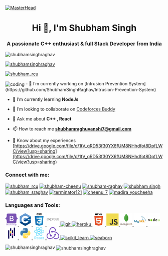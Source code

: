 [![MasterHead](https://thumbs.dreamstime.com/b/horizontal-banner-hands-typing-laptop-keyboard-various-electronic-devices-symbols-programming-software-horizontal-125917922.jpg)](https://github.com/ShubhamSinghRaghav)
<h1 align="center">Hi 👋, I'm Shubham Singh</h1>
<h3 align="center">A passionate C++ enthusiast & full Stack Developer from India</h3>

<p align="left"> <img src="https://komarev.com/ghpvc/?username=shubhamsinghraghav&label=Profile%20views&color=0e75b6&style=flat" alt="shubhamsinghraghav" /> </p>

<p align="left"> <a href="https://github.com/ryo-ma/github-profile-trophy"><img src="https://github-profile-trophy.vercel.app/?username=shubhamsinghraghav" alt="shubhamsinghraghav" /></a> </p>

<p align="left"> <a href="https://twitter.com/shubham_rcu" target="blank"><img src="https://img.shields.io/twitter/follow/shubham_rcu?logo=twitter&style=for-the-badge" alt="shubham_rcu" /></a> </p>
<img align="center" alt="coding" width="400" src="https://c.tenor.com/GfSX-u7VGM4AAAAC/coding.gif">
- 🔭 I’m currently working on [Intrusion Prevention System](https://github.com/ShubhamSinghRaghav/Intrusion-Prevention-System)

- 🌱 I’m currently learning **NodeJs**

- 👯 I’m looking to collaborate on [Codeforces Buddy](https://cpbuddy-cf.herokuapp.com/)

- 💬 Ask me about **C++ , React**

- 📫 How to reach me **shubhamraghuvanshi7@gmail.com**

- 📄 Know about my experiences [https://drive.google.com/file/d/1tV_qRD53f30YX6fUM8NHhdfot8DpfLWC/view?usp=sharing](https://drive.google.com/file/d/1tV_qRD53f30YX6fUM8NHhdfot8DpfLWC/view?usp=sharing)

<h3 align="left">Connect with me:</h3>
<p align="left">
<a href="https://twitter.com/shubham_rcu" target="blank"><img align="center" src="https://raw.githubusercontent.com/rahuldkjain/github-profile-readme-generator/master/src/images/icons/Social/twitter.svg" alt="shubham_rcu" height="30" width="40" /></a>
<a href="https://linkedin.com/in/shubham-cheenu" target="blank"><img align="center" src="https://raw.githubusercontent.com/rahuldkjain/github-profile-readme-generator/master/src/images/icons/Social/linked-in-alt.svg" alt="shubham-cheenu" height="30" width="40" /></a>
<a href="https://stackoverflow.com/users/shubham-raghav" target="blank"><img align="center" src="https://raw.githubusercontent.com/rahuldkjain/github-profile-readme-generator/master/src/images/icons/Social/stack-overflow.svg" alt="shubham-raghav" height="30" width="40" /></a>
<a href="https://fb.com/shubham singh" target="blank"><img align="center" src="https://raw.githubusercontent.com/rahuldkjain/github-profile-readme-generator/master/src/images/icons/Social/facebook.svg" alt="shubham singh" height="30" width="40" /></a>
<a href="https://instagram.com/shubham_sraghav" target="blank"><img align="center" src="https://raw.githubusercontent.com/rahuldkjain/github-profile-readme-generator/master/src/images/icons/Social/instagram.svg" alt="shubham_sraghav" height="30" width="40" /></a>
<a href="https://www.codechef.com/users/terminator121" target="blank"><img align="center" src="https://cdn.jsdelivr.net/npm/simple-icons@3.1.0/icons/codechef.svg" alt="terminator121" height="30" width="40" /></a>
<a href="https://codeforces.com/profile/cheenu_7" target="blank"><img align="center" src="https://raw.githubusercontent.com/rahuldkjain/github-profile-readme-generator/master/src/images/icons/Social/codeforces.svg" alt="cheenu_7" height="30" width="40" /></a>
<a href="https://www.leetcode.com/madira_youcheeha" target="blank"><img align="center" src="https://raw.githubusercontent.com/rahuldkjain/github-profile-readme-generator/master/src/images/icons/Social/leet-code.svg" alt="madira_youcheeha" height="30" width="40" /></a>
</p>

<h3 align="left">Languages and Tools:</h3>
<p align="left"> <a href="https://getbootstrap.com" target="_blank" rel="noreferrer"> <img src="https://raw.githubusercontent.com/devicons/devicon/master/icons/bootstrap/bootstrap-plain-wordmark.svg" alt="bootstrap" width="40" height="40"/> </a> <a href="https://www.w3schools.com/cpp/" target="_blank" rel="noreferrer"> <img src="https://raw.githubusercontent.com/devicons/devicon/master/icons/cplusplus/cplusplus-original.svg" alt="cplusplus" width="40" height="40"/> </a> <a href="https://www.w3schools.com/css/" target="_blank" rel="noreferrer"> <img src="https://raw.githubusercontent.com/devicons/devicon/master/icons/css3/css3-original-wordmark.svg" alt="css3" width="40" height="40"/> </a> <a href="https://expressjs.com" target="_blank" rel="noreferrer"> <img src="https://raw.githubusercontent.com/devicons/devicon/master/icons/express/express-original-wordmark.svg" alt="express" width="40" height="40"/> </a> <a href="https://git-scm.com/" target="_blank" rel="noreferrer"> <img src="https://www.vectorlogo.zone/logos/git-scm/git-scm-icon.svg" alt="git" width="40" height="40"/> </a> <a href="https://heroku.com" target="_blank" rel="noreferrer"> <img src="https://www.vectorlogo.zone/logos/heroku/heroku-icon.svg" alt="heroku" width="40" height="40"/> </a> <a href="https://www.w3.org/html/" target="_blank" rel="noreferrer"> <img src="https://raw.githubusercontent.com/devicons/devicon/master/icons/html5/html5-original-wordmark.svg" alt="html5" width="40" height="40"/> </a> <a href="https://developer.mozilla.org/en-US/docs/Web/JavaScript" target="_blank" rel="noreferrer"> <img src="https://raw.githubusercontent.com/devicons/devicon/master/icons/javascript/javascript-original.svg" alt="javascript" width="40" height="40"/> </a> <a href="https://www.mongodb.com/" target="_blank" rel="noreferrer"> <img src="https://raw.githubusercontent.com/devicons/devicon/master/icons/mongodb/mongodb-original-wordmark.svg" alt="mongodb" width="40" height="40"/> </a> <a href="https://www.mysql.com/" target="_blank" rel="noreferrer"> <img src="https://raw.githubusercontent.com/devicons/devicon/master/icons/mysql/mysql-original-wordmark.svg" alt="mysql" width="40" height="40"/> </a> <a href="https://nodejs.org" target="_blank" rel="noreferrer"> <img src="https://raw.githubusercontent.com/devicons/devicon/master/icons/nodejs/nodejs-original-wordmark.svg" alt="nodejs" width="40" height="40"/> </a> <a href="https://pandas.pydata.org/" target="_blank" rel="noreferrer"> <img src="https://raw.githubusercontent.com/devicons/devicon/2ae2a900d2f041da66e950e4d48052658d850630/icons/pandas/pandas-original.svg" alt="pandas" width="40" height="40"/> </a> <a href="https://www.python.org" target="_blank" rel="noreferrer"> <img src="https://raw.githubusercontent.com/devicons/devicon/master/icons/python/python-original.svg" alt="python" width="40" height="40"/> </a> <a href="https://reactjs.org/" target="_blank" rel="noreferrer"> <img src="https://raw.githubusercontent.com/devicons/devicon/master/icons/react/react-original-wordmark.svg" alt="react" width="40" height="40"/> </a> <a href="https://redux.js.org" target="_blank" rel="noreferrer"> <img src="https://raw.githubusercontent.com/devicons/devicon/master/icons/redux/redux-original.svg" alt="redux" width="40" height="40"/> </a> <a href="https://scikit-learn.org/" target="_blank" rel="noreferrer"> <img src="https://upload.wikimedia.org/wikipedia/commons/0/05/Scikit_learn_logo_small.svg" alt="scikit_learn" width="40" height="40"/> </a> <a href="https://seaborn.pydata.org/" target="_blank" rel="noreferrer"> <img src="https://seaborn.pydata.org/_images/logo-mark-lightbg.svg" alt="seaborn" width="40" height="40"/> </a> </p>

<p><img align="left" src="https://github-readme-stats.vercel.app/api/top-langs?username=shubhamsinghraghav&show_icons=true&locale=en&layout=compact" alt="shubhamsinghraghav" /></p>

<p>&nbsp;<img align="center" src="https://github-readme-stats.vercel.app/api?username=shubhamsinghraghav&show_icons=true&locale=en" alt="shubhamsinghraghav" /></p>
